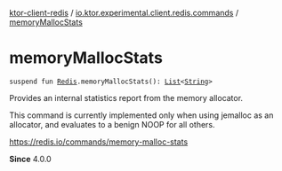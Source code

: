 [ktor-client-redis](../index.md) / [io.ktor.experimental.client.redis.commands](index.md) / [memoryMallocStats](./memory-malloc-stats.md)

# memoryMallocStats

`suspend fun `[`Redis`](../io.ktor.experimental.client.redis/-redis/index.md)`.memoryMallocStats(): `[`List`](https://kotlinlang.org/api/latest/jvm/stdlib/kotlin.collections/-list/index.html)`<`[`String`](https://kotlinlang.org/api/latest/jvm/stdlib/kotlin/-string/index.html)`>`

Provides an internal statistics report from the memory allocator.

This command is currently implemented only when using jemalloc as an allocator,
and evaluates to a benign NOOP for all others.

https://redis.io/commands/memory-malloc-stats

**Since**
4.0.0

